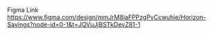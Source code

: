 Figma Link
https://www.figma.com/design/mmJrM8iaFPPzgPvCcwuhie/Horizon-Savings?node-id=0-1&t=JQVuJjBSTkDevZ81-1
